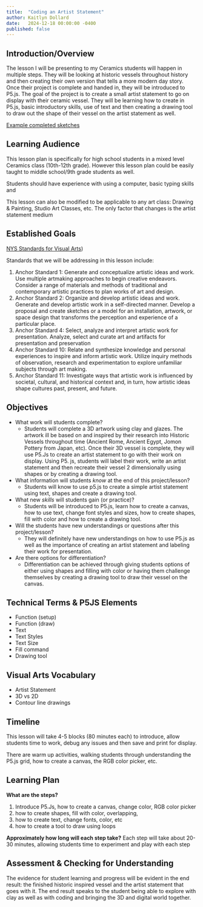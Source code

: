 ```yaml
---
title:  "Coding an Artist Statement"
author: Kaitlyn Dollard
date:   2024-12-18 00:00:00 -0400
published: false
---
```


## Introduction/Overview

The lesson I will be presenting to my Ceramics students will happen in multiple steps. They will be looking at historic vessels throughout history and then creating their own version that tells a more modern day story. Once their project is complete and handed in, they will be introduced to P5.js.  The goal of the project is to create a small artist statement to go on display with their ceramic vessel. They will be learning how to create in P5.js, basic introductory skills, use of text and then creating a drawing tool to draw out the shape of their vessel on the artist statement as well. 

[Example completed sketches](https://editor.p5js.org/Dollkait/sketches/KinqAAFc)

## Learning Audience

This lesson plan is specifically for high school students in a mixed level Ceramics class (10th-12th grade).  However this lesson plan could be easily taught to middle school/9th grade students as well. 

Students should have experience with using a computer, basic typing skills and

This lesson can also be modified to be applicable to any art class: Drawing & Painting, Studio Art Classes, etc. The only factor that changes is the artist statement medium

## Established Goals

[NYS Standards for Visual Arts](https://www.nysed.gov/sites/default/files/programs/standards-instruction/nys-visual-arts-at-a-glance-final-8-2-2017-high-res-v2.pdf))

Standards that we will be addressing in this lesson include:

1. Anchor Standard 1: Generate and conceptualize artistic ideas and work. Use multiple artmaking approaches to begin creative endeavors. Consider a range of materials and methods of traditional and contemporary artistic practices to plan works of art and design.   
2. Anchor Standard 2: Organize and develop artistic ideas and work. Generate and develop artistic work in a self-directed manner. Develop a proposal and create sketches or a model for an installation, artwork, or space design that transforms the perception and experience of a particular place.   
3. Anchor Standard 4: Select, analyze and interpret artistic work for presentation. Analyze, select and curate art and artifacts for presentation and preservation  
4. Anchor Standard 10: Relate and synthesize knowledge and personal experiences to inspire and inform artistic work. Utilize inquiry methods of observation, research and experimentation to explore unfamiliar subjects through art making.   
5. Anchor Standard 11: Investigate ways that artistic work is influenced by societal, cultural, and historical context and, in turn, how artistic ideas shape cultures past, present, and future.   

## Objectives

- What work will students complete?
    * Students will complete a 3D artwork using clay and glazes. The artwork ill be based on and inspired by their research into Historic Vessels throughout time (Ancient Rome, Ancient Egypt, Jomon Pottery from Japan, etc). Once their 3D vessel is complete, they will use P5.Js to create an artist statement to go with their work on display. Using P5. js, students will label their work, write an artist statement and then recreate their vessel 2 dimensionally using shapes or by creating a drawing tool. 
- What information will students *know* at the end of this project/lesson?  
    * Students will know to use p5.js to create a simple artist statement using text, shapes and create a drawing tool.   
- What new *skills* will students gain (or practice)?  
    * Students will be introduced to P5.js, learn how to create a canvas, how to use text, change font styles and sizes, how to create shapes, fill with color and how to create a drawing tool.   
- Will the students have new understandings or questions after this project/lesson?  
    * They will definitely have new understandings on how to use P5.js as well as the importance of creating an artist statement and labeling their work for presentation.   
- Are there options for differentiation?   
    * Differentiation can be achieved through giving students options of either using shapes and filling with color or having them challenge themselves by creating a drawing tool to draw their vessel on the canvas.

## Technical Terms & P5JS Elements

- Function (setup)
- Function (draw)
- Text 
- Text Styles
- Text Size
- Fill command
- Drawing tool

## Visual Arts Vocabulary

- Artist Statement
- 3D vs 2D
- Contour line drawings

## Timeline

This lesson will take 4-5 blocks (80 minutes each) to introduce, allow students time to work, debug any issues and then save and  print for display. 

There are warm up activities, walking students through understanding the  P5.js grid, how to create a canvas, the RGB color picker, etc.

## Learning Plan

**What are the steps?**
   1. Introduce P5.Js, how to create a canvas, change color, RGB color picker  
   2. how to create shapes, fill with color, overlapping,   
   3. how to create text, change fonts, color, etc  
   4. how to create a tool to draw using loops

**Approximately how long will each step take?** 
Each step will take about 20-30 minutes, allowing students time to experiment and play with each step

## Assessment &  Checking for Understanding

The evidence for student learning and progress will be evident in the end result: the finished historic inspired vessel and the artist statement that goes with it. The end result speaks to the student being able to explore with clay as well as with coding and bringing the 3D and digital  world together.